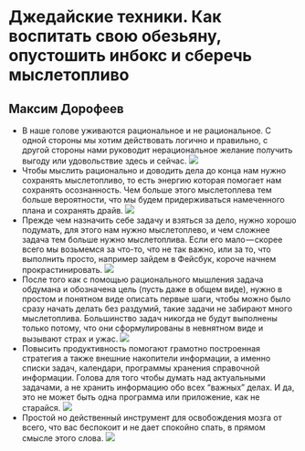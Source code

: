 # Джедайские техники. Как воспитать свою обезьяну, опустошить инбокс и сберечь мыслетопливо
## Максим Дорофеев

* В наше голове уживаются рациональное и не рациональное. С одной стороны мы хотим действовать логично и правильно, с другой стороны нами руководит нерациональное желание получить выгоду или удовольствие здесь и сейчас.
![](https://cdn-images-1.medium.com/max/800/1*GBJgvUCSY6PnMv2x-TcnXA.png)
* Чтобы мыслить рационально и доводить дела до конца нам нужно сохранять мыслетопливо, то есть энергию которая помогает нам сохранять осознанность. Чем больше этого мыслетоплева тем больше вероятности, что мы будем придерживаться намеченного плана и сохранять драйв.
![](https://cdn-images-1.medium.com/max/800/1*9GbqQ1Hfi35EYS_ZEd7GGQ.png)
* Прежде чем назначить себе задачу и взяться за дело, нужно хорошо подумать, для этого нам нужно мыслетоплево, и чем сложнее задача тем больше нужно мыслетоплива. Если его мало — скорее всего мы возьмемся за что-то, что не так важно, или за то, что выполнить просто, например зайдем в Фейсбук, короче начнем прокрастинировать.
![](https://cdn-images-1.medium.com/max/800/1*j832eujM2kZNWrI2DFVjvQ.png)
* После того как с помощью рационального мышления задача обдумана и обозначена цель (пусть даже в общем виде), нужно в простом и понятном виде описать первые шаги, чтобы можно было сразу начать делать без раздумий, такие задачи не забирают много мыслетоплива. Большинство задач никогда не будут выполнены только потому, что они сформулированы в невнятном виде и вызывают страх и ужас.
![](https://cdn-images-1.medium.com/max/800/1*7Jqz3ceJFv1eeHIrtjmrDA.png)
* Повысить продуктивность помогают грамотно построенная стратегия а также внешние накопители информации, а именно списки задач, календари, программы хранения справочной информации. Голова для того чтобы думать над актуальными задачами, а не хранить информацию обо всех “важных” делах. И да, это не может быть одна программа или приложение, как не старайся.
![](https://cdn-images-1.medium.com/max/800/1*ESErX2SiPYBKiHqwWKrdJQ.png)
* Простой но действенный инструмент для освобождения мозга от всего, что вас беспокоит и не дает спокойно спать, в прямом смысле этого слова.
![](https://cdn-images-1.medium.com/max/800/1*77xmUcRaD5fqQv_0qs-5yA.png)